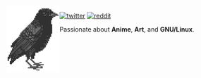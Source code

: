 <img align="left" src="https://github.com/xor/xor/blob/master/crow.png?raw=true">

[![twitter](https://img.shields.io/badge/-@sid-313131?style=flat-square&labelColor=313131&logo=twitter&logoColor=white&color=313131)](https://twitter.com) 
[![reddit](https://img.shields.io/badge/-@sid-313131?style=flat-square&labelColor=313131&logo=Reddit&logoColor=white&color=313131)](https://reddit.com) 

Passionate about **Anime**, **Art**, and **GNU/Linux**. 
